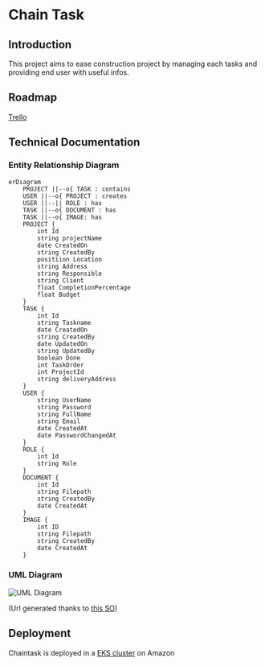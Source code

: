 # Chain Task



## Introduction 

This project aims to ease construction project by managing each tasks and providing end user with useful infos.

## Roadmap

[Trello](https://trello.com/b/DyvI6iCi/chain-task)

## Technical Documentation

### Entity Relationship Diagram

```mermaid
erDiagram
    PROJECT ||--o{ TASK : contains
    USER ||--o{ PROJECT : creates
    USER ||--|| ROLE : has
    TASK ||--o{ DOCUMENT : has
    TASK ||--o{ IMAGE: has
    PROJECT {
        int Id
        string projectName
        date CreatedOn
        string CreatedBy
        positiion Location
        string Address
        string Responsible
        string Client
        float CompletionPercentage
        float Budget
    }
    TASK {
        int Id
        string Taskname
        date CreatedOn
        string CreatedBy
        date UpdatedOn
        string UpdatedBy
        boolean Done
        int TaskOrder
        int ProjectId
        string deliveryAddress
    }
    USER {
        string UserName
        string Password
        string FullName
        string Email
        date CreatedAt
        date PasswordChangedAt
    }
    ROLE {
        int Id
        string Role
    }
    DOCUMENT {
        int Id
        string Filepath
        string CreatedBy 
        date CreatedAt 
    }
    IMAGE {
        int ID
        string Filepath
        string CreatedBy 
        date CreatedAt 
    }
```

### UML Diagram 

![UML Diagram](www.plantuml.com/plantuml/png/HST1gi8m403Gg_n_WKQGL114segsYYXKkd0tJOC9cKnACh7N5zpuTk_Vai8ywHpnpp3FQIj4XALuMJPvp4b75OWrSQ625muyu1YMfF4DNYW3bXYI4rDGlnKp0d7skEVWDErERLyzLjLNqzPoKnw7wxhhPDF9-t2eRsNvR7jvELSV)

(Url generated thanks to [this SO](https://stackoverflow.com/questions/32203610/how-to-integrate-uml-diagrams-into-gitlab-or-github/32771815#32771815))

## Deployment

Chaintask is deployed in a [EKS cluster](https://kamalbowselvam.awsapps.com/start/) on Amazon 